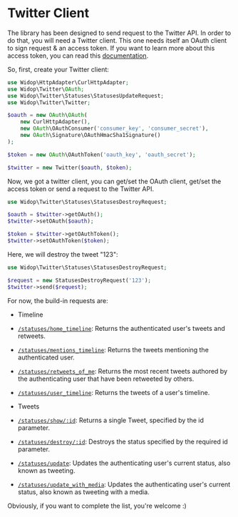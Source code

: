 # Twitter Client

The library has been designed to send request to the Twitter API. In order to do that, you will need a Twitter client.
This one needs itself an OAuth client to sign request & an access token. If you want to learn more about this access
token, you can read this [documentation](doc/oauth.md).

So, first, create your Twitter client:

``` php
use Widop\HttpAdapter\CurlHttpAdapter;
use Widop\Twitter\OAuth;
use Widop\Twitter\Statuses\StatusesUpdateRequest;
use Widop\Twitter\Twitter;

$oauth = new OAuth\OAuth(
    new CurlHttpAdapter(),
    new OAuth\OAuthConsumer('consumer_key', 'consumer_secret'),
    new OAuth\Signature\OAuthHmacSha1Signature()
);

$token = new OAuth\OAuthToken('oauth_key', 'oauth_secret');

$twitter = new Twitter($oauth, $token);
```

Now, we got a twitter client, you can get/set the OAuth client, get/set the access token or send a request to the
Twitter API.

``` php
use Widop\Twitter\Statuses\StatusesDestroyRequest;

$oauth = $twitter->getOAuth();
$twitter->setOAuth($oauth);

$token = $twitter->getOAuthToken();
$twitter->setOAuthToken($token);
```

Here, we will destroy the tweet "123":

``` php
use Widop\Twitter\Statuses\StatusesDestroyRequest;

$request = new StatusesDestroyRequest('123');
$twitter->send($request);
```

For now, the build-in requests are:

 * Timeline
  * [`/statuses/home_timeline`](statuses/home_timeline.md): Returns the authenticated user's tweets and retweets.
  * [`/statuses/mentions_timeline`](statuses/mentions_timeline.md): Returns the tweets mentioning the authenticated user.
  * [`/statuses/retweets_of_me`](statuses/retweets_of_me.md): Returns the most recent tweets authored by the authenticating user that have been retweeted by others.
  * [`/statuses/user_timeline`](statuses/user_timeline.md): Returns the tweets of a user's timeline.

 * Tweets
  * [`/statuses/show/:id`](statuses/show.md): Returns a single Tweet, specified by the id parameter.
  * [`/statuses/destroy/:id`](statuses/destroy.md): Destroys the status specified by the required id parameter.
  * [`/statuses/update`](statuses/update.md): Updates the authenticating user's current status, also known as tweeting.
  * [`/statuses/update_with_media`](statuses/update_with_media.md): Updates the authenticating user's current status, also known as tweeting with a media.

Obviously, if you want to complete the list, you're welcome :)

